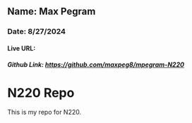 ## Name: Max Pegram

### Date: 8/27/2024

#### Live URL:

##### Github Link: https://github.com/maxpeg8/mpegram-N220

# N220 Repo

This is my repo for N220.
